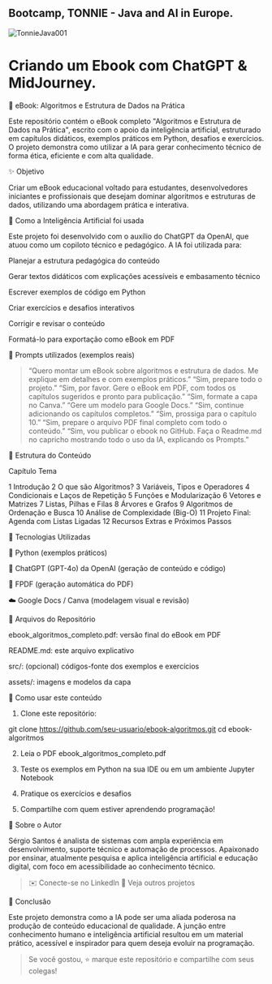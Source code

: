 ## Bootcamp, TONNIE - Java and AI in Europe.

![TonnieJava001](https://github.com/user-attachments/assets/92bc06ec-2492-44cf-8f0a-fa185237faf0)


# Criando um Ebook com ChatGPT & MidJourney.


📘 eBook: Algoritmos e Estrutura de Dados na Prática

Este repositório contém o eBook completo "Algoritmos e Estrutura de Dados na Prática", escrito com o apoio da inteligência artificial, estruturado em capítulos didáticos, exemplos práticos em Python, desafios e exercícios. O projeto demonstra como utilizar a IA para gerar conhecimento técnico de forma ética, eficiente e com alta qualidade.

✨ Objetivo

Criar um eBook educacional voltado para estudantes, desenvolvedores iniciantes e profissionais que desejam dominar algoritmos e estruturas de dados, utilizando uma abordagem prática e interativa.




🧠 Como a Inteligência Artificial foi usada

Este projeto foi desenvolvido com o auxílio do ChatGPT da OpenAI, que atuou como um copiloto técnico e pedagógico. A IA foi utilizada para:

Planejar a estrutura pedagógica do conteúdo

Gerar textos didáticos com explicações acessíveis e embasamento técnico

Escrever exemplos de código em Python

Criar exercícios e desafios interativos

Corrigir e revisar o conteúdo

Formatá-lo para exportação como eBook em PDF





📌 Prompts utilizados (exemplos reais)

> “Quero montar um eBook sobre algoritmos e estrutura de dados. Me explique em detalhes e com exemplos práticos.”
“Sim, prepare todo o projeto.”
“Sim, por favor. Gere o eBook em PDF, com todos os capítulos sugeridos e pronto para publicação.”
“Sim, formate a capa no Canva.”
“Gere um modelo para Google Docs.”
“Sim, continue adicionando os capítulos completos.”
“Sim, prossiga para o capítulo 10.”
“Sim, prepare o arquivo PDF final completo com todo o conteúdo.”
“Sim, vou publicar o ebook no GitHub. Faça o Readme.md no capricho mostrando todo o uso da IA, explicando os Prompts.”





🧩 Estrutura do Conteúdo

Capítulo	Tema

1	Introdução
2	O que são Algoritmos?
3	Variáveis, Tipos e Operadores
4	Condicionais e Laços de Repetição
5	Funções e Modularização
6	Vetores e Matrizes
7	Listas, Pilhas e Filas
8	Árvores e Grafos
9	Algoritmos de Ordenação e Busca
10	Análise de Complexidade (Big-O)
11	Projeto Final: Agenda com Listas Ligadas
12	Recursos Extras e Próximos Passos





🐍 Tecnologias Utilizadas

📘 Python (exemplos práticos)

🤖 ChatGPT (GPT-4o) da OpenAI (geração de conteúdo e código)

📝 FPDF (geração automática do PDF)

☁️ Google Docs / Canva (modelagem visual e revisão)





📎 Arquivos do Repositório

ebook_algoritmos_completo.pdf: versão final do eBook em PDF

README.md: este arquivo explicativo

src/: (opcional) códigos-fonte dos exemplos e exercícios

assets/: imagens e modelos da capa





🚀 Como usar este conteúdo

1. Clone este repositório:

git clone https://github.com/seu-usuario/ebook-algoritmos.git
cd ebook-algoritmos


2. Leia o PDF ebook_algoritmos_completo.pdf


3. Teste os exemplos em Python na sua IDE ou em um ambiente Jupyter Notebook


4. Pratique os exercícios e desafios


5. Compartilhe com quem estiver aprendendo programação!






🧠 Sobre o Autor

Sérgio Santos é analista de sistemas com ampla experiência em desenvolvimento, suporte técnico e automação de processos. Apaixonado por ensinar, atualmente pesquisa e aplica inteligência artificial e educação digital, com foco em acessibilidade ao conhecimento técnico.

> ✉️ Conecte-se no LinkedIn
🧠 Veja outros projetos






🧠 Conclusão

Este projeto demonstra como a IA pode ser uma aliada poderosa na produção de conteúdo educacional de qualidade. A junção entre conhecimento humano e inteligência artificial resultou em um material prático, acessível e inspirador para quem deseja evoluir na programação.

> Se você gostou, ⭐ marque este repositório e compartilhe com seus colegas!



